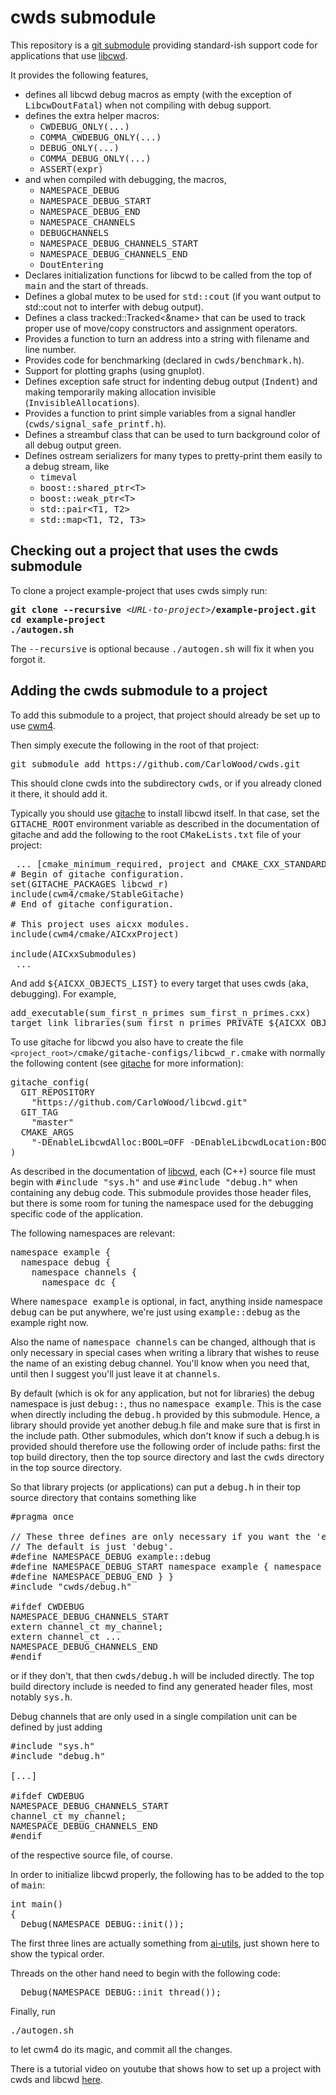 # cwds submodule

This repository is a [git submodule](https://git-scm.com/book/en/v2/Git-Tools-Submodules)
providing standard-ish support code for applications that use [libcwd](https://github.com/CarloWood/libcwd).

It provides the following features,
* defines all libcwd debug macros as empty (with the exception of <tt>LibcwDoutFatal</tt>) when not compiling with debug support.
* defines the extra helper macros:
  * <tt>CWDEBUG_ONLY(...)</tt>
  * <tt>COMMA_CWDEBUG_ONLY(...)</tt>
  * <tt>DEBUG_ONLY(...)</tt>
  * <tt>COMMA_DEBUG_ONLY(...)</tt>
  * <tt>ASSERT(expr)</tt>
* and when compiled with debugging, the macros,
  * <tt>NAMESPACE_DEBUG</tt>
  * <tt>NAMESPACE_DEBUG_START</tt>
  * <tt>NAMESPACE_DEBUG_END</tt>
  * <tt>NAMESPACE_CHANNELS</tt>
  * <tt>DEBUGCHANNELS</tt>
  * <tt>NAMESPACE_DEBUG_CHANNELS_START</tt>
  * <tt>NAMESPACE_DEBUG_CHANNELS_END</tt>
  * <tt>DoutEntering</tt>
* Declares initialization functions for libcwd to be called from the top of <tt>main</tt> and the start of threads.
* Defines a global mutex to be used for <tt>std::cout</tt> (if you want output to std::cout not to interfer with debug output).
* Defines a class tracked::Tracked<&name> that can be used to
  track proper use of move/copy constructors and assignment operators.
* Provides a function to turn an address into a string with filename and line number.
* Provides code for benchmarking (declared in <tt>cwds/benchmark.h</tt>).
* Support for plotting graphs (using gnuplot).
* Defines exception safe struct for indenting debug output (<tt>Indent</tt>) and making temporarily making allocation invisible (<tt>InvisibleAllocations</tt>).
* Provides a function to print simple variables from a signal handler (<tt>cwds/signal_safe_printf.h</tt>).
* Defines a streambuf class that can be used to turn background color of all debug output green.
* Defines ostream serializers for many types to pretty-print them easily to a debug stream, like
  * <tt>timeval</tt>
  * <tt>boost::shared_ptr&lt;T&gt;</tt>
  * <tt>boost::weak_ptr&lt;T&gt;</tt>
  * <tt>std::pair&lt;T1, T2&gt;</tt>
  * <tt>std::map&lt;T1, T2, T3&gt;</tt>

## Checking out a project that uses the cwds submodule

To clone a project example-project that uses cwds simply run:

<pre>
<b>git clone --recursive</b> &lt;<i>URL-to-project</i>&gt;<b>/example-project.git</b>
<b>cd example-project</b>
<b>./autogen.sh</b>
</pre>

The <tt>--recursive</tt> is optional because <tt>./autogen.sh</tt> will fix
it when you forgot it.

## Adding the cwds submodule to a project

To add this submodule to a project, that project should already
be set up to use [cwm4](https://github.com/CarloWood/cwm4).

Then simply execute the following in the root of that project:

<pre>
git submodule add https://github.com/CarloWood/cwds.git
</pre>

This should clone cwds into the subdirectory <tt>cwds</tt>, or
if you already cloned it there, it should add it.

Typically you should use [gitache](https://github.com/CarloWood/gitache) to install libcwd itself.
In that case, set the <tt>GITACHE_ROOT</tt> environment variable as described in the documentation
of gitache and add the following to the root <tt>CMakeLists.txt</tt> file of your project:

<pre>
 ... [cmake_minimum_required, project and CMAKE_CXX_STANDARD]
# Begin of gitache configuration.
set(GITACHE_PACKAGES libcwd_r)
include(cwm4/cmake/StableGitache)
# End of gitache configuration.

# This project uses aicxx modules.
include(cwm4/cmake/AICxxProject)

include(AICxxSubmodules)
 ...
</pre>

And add <tt>${AICXX_OBJECTS_LIST}</tt> to every target that uses cwds (aka, debugging).
For example,

<pre>
add_executable(sum_first_n_primes sum_first_n_primes.cxx)
target_link_libraries(sum_first_n_primes PRIVATE ${AICXX_OBJECTS_LIST})
</pre>

To use gitache for libcwd you also have to create the file <tt>`<project_root>/`cmake/gitache-configs/libcwd_r.cmake</tt>
with normally the following content (see [gitache](https://github.com/CarloWood/gitache) for more information):

<pre>
gitache_config(
  GIT_REPOSITORY
    "https://github.com/CarloWood/libcwd.git"
  GIT_TAG
    "master"
  CMAKE_ARGS
    "-DEnableLibcwdAlloc:BOOL=OFF -DEnableLibcwdLocation:BOOL=ON"
)
</pre>

As described in the documentation of [libcwd](https://github.com/CarloWood/libcwd),
each (C++) source file must begin with <tt>#include "sys.h"</tt> and
use <tt>#include "debug.h"</tt> when containing any debug code.
This submodule provides those header files, but there is some room for tuning
the namespace used for the debugging specific code of the application.

The following namespaces are relevant:

<pre>
namespace example {
  namespace debug {
    namespace channels {
      namespace dc {
</pre>

Where <tt>namespace example</tt> is optional, in fact, anything
inside namespace <tt>debug</tt> can be put anywhere, we're just using
<tt>example::debug</tt> as the example right now.

Also the name of <tt>namespace channels</tt> can be changed, although
that is only necessary in special cases when writing a library that
wishes to reuse the name of an existing debug channel. You'll know
when you need that, until then I suggest you'll just leave it at
<tt>channels</tt>.

By default (which is ok for any application, but not for libraries)
the debug namespace is just <tt>debug::</tt>, thus no <tt>namespace example</tt>.
This is the case when directly including the <tt>debug.h</tt> provided
by this submodule. Hence, a library should provide yet another debug.h
file and make sure that is first in the include path. Other submodules,
which don't know if such a debug.h is provided should therefore use
the following order of include paths: first the top build directory,
then the top source directory and last the <tt>cwds</tt> directory in
the top source directory.

So that library projects (or applications) can put a <tt>debug.h</tt>
in their top source directory that contains something like

<pre>
#pragma once

// These three defines are only necessary if you want the 'example' namespace.
// The default is just 'debug'.
#define NAMESPACE_DEBUG example::debug
#define NAMESPACE_DEBUG_START namespace example { namespace debug {
#define NAMESPACE_DEBUG_END } }
#include "cwds/debug.h"

#ifdef CWDEBUG
NAMESPACE_DEBUG_CHANNELS_START
extern channel_ct my_channel;
extern channel_ct ...
NAMESPACE_DEBUG_CHANNELS_END
#endif
</pre>

or if they don't, that then <tt>cwds/debug.h</tt> will be included
directly. The top build directory include is needed to find
any generated header files, most notably <tt>sys.h</tt>.

Debug channels that are only used in a single compilation unit can be
defined by just adding

<pre>
#include "sys.h"
#include "debug.h"

[...]

#ifdef CWDEBUG
NAMESPACE_DEBUG_CHANNELS_START
channel_ct my_channel;
NAMESPACE_DEBUG_CHANNELS_END
#endif
</pre>

of the respective source file, of course.

In order to initialize libcwd properly, the following has to be added
to the top of <tt>main</tt>:

<pre>
int main()
{
  Debug(NAMESPACE_DEBUG::init());
</pre>

The first three lines are actually something from [ai-utils](https://github.com/CarloWood/ai-utils),
just shown here to show the typical order.

Threads on the other hand need to begin with the following code:

<pre>
  Debug(NAMESPACE_DEBUG::init_thread());
</pre>

Finally, run

<pre>
./autogen.sh
</pre>

to let cwm4 do its magic, and commit all the changes.

There is a tutorial video on youtube that shows how to set up a project with
cwds and libcwd [here](https://www.youtube.com/watch?v=53wWV0wqOMA&list=PLJzCXkV5Y8Ze6TtQWQSH6w5J-e-yIhgzP&index=2).
